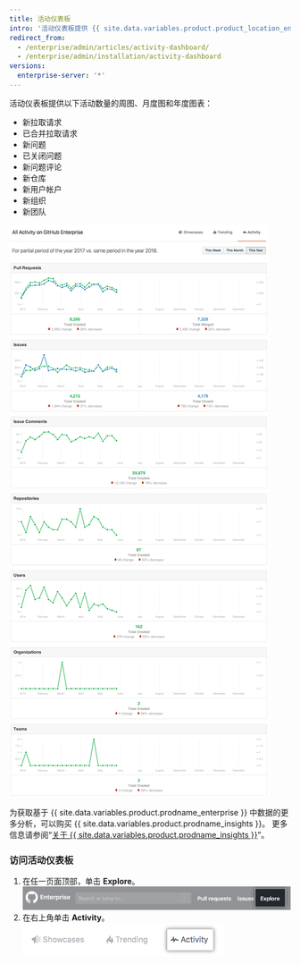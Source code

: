 ```yaml
---
title: 活动仪表板
intro: '活动仪表板提供 {{ site.data.variables.product.product_location_enterprise }} 上所有活动的概览。'
redirect_from:
  - /enterprise/admin/articles/activity-dashboard/
  - /enterprise/admin/installation/activity-dashboard
versions:
  enterprise-server: '*'
---
```


活动仪表板提供以下活动数量的周图、月度图和年度图表：
- 新拉取请求
- 已合并拉取请求
- 新问题
- 已关闭问题
- 新问题评论
- 新仓库
- 新用户帐户
- 新组织
- 新团队

![活动仪表板](/assets/images/enterprise/activity/activity-dashboard-yearly.png)

为获取基于 {{ site.data.variables.product.prodname_enterprise }} 中数据的更多分析，可以购买 {{ site.data.variables.product.prodname_insights }}。 更多信息请参阅“[关于 {{ site.data.variables.product.prodname_insights }}](/insights/installing-and-configuring-github-insights/about-github-insights)”。

### 访问活动仪表板

1. 在任一页面顶部，单击 **Explore**。 ![Explore 选项卡](/assets/images/enterprise/settings/ent-new-explore.png)
2. 在右上角单击 **Activity**。 ![Activity 按钮](/assets/images/enterprise/activity/activity-button.png)
